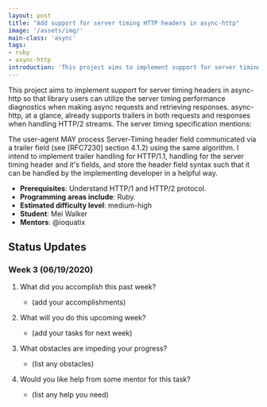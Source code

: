 ```yaml
---
layout: post
title: "Add support for server timing HTTP headers in async-http"
image: '/assets/img/'
main-class: 'async'
tags:
- ruby
- async-http
introduction: 'This project aims to implement support for server timing headers in async-http so that library users can utilize the server timing performance diagnostics when making async requests and retrieving responses. async-http, at a glance, already supports trailers in both requests and responses when handling HTTP/2 streams.'
---
```


This project aims to implement support for server timing headers in async-http so that library users can utilize the server timing performance diagnostics when making async requests and retrieving responses. async-http, at a glance, already supports trailers in both requests and responses when handling HTTP/2 streams. The server timing specification mentions:

The user-agent MAY process Server-Timing header field communicated via a trailer field (see [RFC7230] section 4.1.2) using the same algorithm.
I intend to implement trailer handling for HTTP/1.1, handling for the server timing header and it's fields, and store the header field syntax such that it can be handled by the implementing developer in a helpful way.

* **Prerequisites**: Understand HTTP/1 and HTTP/2 protocol.
* **Programming areas include**: Ruby.
* **Estimated difficulty level**: medium-high
* **Student**: Mei Walker
* **Mentors**: @ioquatix

## Status Updates

### Week 3 (06/19/2020)

1. What did you accomplish this past week?
    - (add your accomplishments)

1. What will you do this upcoming week?
    - (add your tasks for next week)

1. What obstacles are impeding your progress?
    - (list any obstacles)

1. Would you like help from some mentor for this task?
    - (list any help you need)

